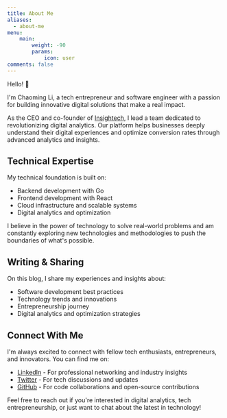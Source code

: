 ```yaml
---
title: About Me
aliases:
  - about-me
menu:
    main: 
        weight: -90
        params:
            icon: user
comments: false
---
```


Hello! 👋

I'm Chaoming Li, a tech entrepreneur and software engineer with a passion for building innovative digital solutions that make a real impact.

As the CEO and co-founder of [Insightech](https://www.insightech.com), I lead a team dedicated to revolutionizing digital analytics. Our platform helps businesses deeply understand their digital experiences and optimize conversion rates through advanced analytics and insights.

## Technical Expertise

My technical foundation is built on:
- Backend development with Go
- Frontend development with React
- Cloud infrastructure and scalable systems
- Digital analytics and optimization

I believe in the power of technology to solve real-world problems and am constantly exploring new technologies and methodologies to push the boundaries of what's possible.

## Writing & Sharing

On this blog, I share my experiences and insights about:
- Software development best practices
- Technology trends and innovations
- Entrepreneurship journey
- Digital analytics and optimization strategies

## Connect With Me

I'm always excited to connect with fellow tech enthusiasts, entrepreneurs, and innovators. You can find me on:
- [LinkedIn](https://www.linkedin.com/in/chaomingli/) - For professional networking and industry insights
- [Twitter](https://twitter.com/ChaomingLi) - For tech discussions and updates
- [GitHub](https://github.com/chaoming) - For code collaborations and open-source contributions

Feel free to reach out if you're interested in digital analytics, tech entrepreneurship, or just want to chat about the latest in technology!
